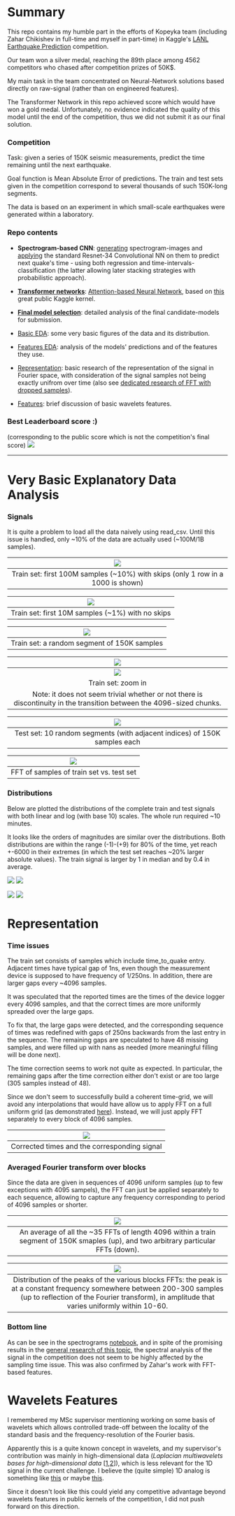 # Summary
This repo contains my humble part in the efforts of Kopeyka team (including Zahar Chikishev in full-time and myself in part-time) in Kaggle's [LANL Earthquake Prediction](https://www.kaggle.com/c/LANL-Earthquake-Prediction/overview) competition.

Our team won a silver medal, reaching the 89th place among 4562 competitors who chased after competition prizes of 50K$.

My main task in the team concentrated on Neural-Network solutions based directly on raw-signal (rather than on engineered features).

The Transformer Network in this repo achieved score which would have won a gold medal. Unfortunately, no evidence indicated the quality of this model until the end of the competition, thus we did not submit it as our final solution.

### Competition
Task: given a series of 150K seismic measurements, predict the time remaining until the next earthquake.

Goal function is Mean Absolute Error of predictions.
The train and test sets given in the competition correspond to several thousands of such 150K-long segments.

The data is based on an experiment in which small-scale earthquakes were generated within a laboratory.

### Repo contents

<!--ts-->

- **Spectrogram-based CNN**: [generating](https://www.kaggle.com/idog90/lanl-competition-why-do-spectrograms-fail) spectrogram-images and [applying](https://github.com/ido90/Earthquakes/blob/master/Spectrogram/NN_spects.ipynb) the standard Resnet-34 Convolutional NN on them to predict next quake's time - using both regression and time-intervals-classification (the latter allowing later stacking strategies with probabilistic approach).

- [**Transformer networks**](https://github.com/ido90/Earthquakes/blob/master/Transformer/transformer-network.ipynb): [Attention-based Neural Network](https://arxiv.org/abs/1706.03762), based on [this](https://www.kaggle.com/buchan/transformer-network-with-1d-cnn-feature-extraction) great public Kaggle kernel.

- [**Final model selection**](https://github.com/ido90/Earthquakes/blob/master/Features%20Analysis/final_models_analysis.ipynb): detailed analysis of the final candidate-models for submission.

- [Basic EDA](#very-basic-explanatory-data-analysis): some very basic figures of the data and its distribution.

- [Features EDA](https://github.com/ido90/Earthquakes/tree/master/Features%20Analysis): analysis of the models' predictions and of the features they use.

- [Representation](#representation): basic research of the representation of the signal in Fourier space, with consideration of the signal samples not being exactly unifrom over time (also see [dedicated research of FFT with dropped samples](https://github.com/ido90/SignalReconstruction)).

- [Features](#wavelets-features): brief discussion of basic wavelets features.

<!--te-->

### Best Leaderboard score :)
(corresponding to the public score which is not the competition's final score)
![](https://github.com/ido90/Earthquakes/blob/master/Best%20Leaderboard%20Score.png)

__________________________

# Very Basic Explanatory Data Analysis

### Signals
It is quite a problem to load all the data naively using read_csv.
Until this issue is handled, only ~10% of the data are actually used (~100M/1B samples).

|![](https://github.com/ido90/Earthquakes/blob/master/Output/Signal%20description/train_100M_samples_low_resolution_interactive.png)|
|:--:|
| Train set: first 100M samples (~10%) with skips (only 1 row in a 1000 is shown) |

|![](https://github.com/ido90/Earthquakes/blob/master/Output/Signal%20description/train_10M_samples_interactive.png)|
|:--:|
| Train set: first 10M samples (~1%) with no skips |

|![](https://github.com/ido90/Earthquakes/blob/master/Output/Signal%20description/train_150K_samples_interactive.png)|
|:--:|
| Train set: a random segment of 150K samples |

|![](https://github.com/ido90/Earthquakes/blob/master/Output/Signal%20description/train_150K_samples_interactive_zoom_calm.png)|
|:--:|
|![](https://github.com/ido90/Earthquakes/blob/master/Output/Signal%20description/train_150K_samples_interactive_zoom_calm.png)|
| Train set: zoom in |
| Note: it does not seem trivial whether or not there is discontinuity in the transition between the 4096-sized chunks. |

|![](https://github.com/ido90/Earthquakes/blob/master/Output/Signal%20description/test_10_segments.png)|
|:--:|
| Test set: 10 random segments (with adjacent indices) of 150K samples each |

|![](https://github.com/ido90/Earthquakes/blob/master/Output/FFT/train_vs_test.png)|
|:--:|
| FFT of samples of train set vs. test set |

### Distributions
Below are plotted the distributions of the complete train and test signals with both linear and log (with base 10) scales.
The whole run required ~10 minutes.

It looks like the orders of magnitudes are similar over the distributions.
Both distributions are within the range (-1)-(+9) for 80% of the time, yet reach +-6000 in their extremes (in which the test set reaches ~20% larger absolute values).
The train signal is larger by 1 in median and by 0.4 in average.

![](https://github.com/ido90/Earthquakes/blob/master/Output/Signal%20description/quantile_plots.png)
![](https://github.com/ido90/Earthquakes/blob/master/Output/Signal%20description/quantile_plots_log.png)

![](https://github.com/ido90/Earthquakes/blob/master/Output/Signal%20description/qqplot.png)
![](https://github.com/ido90/Earthquakes/blob/master/Output/Signal%20description/qqplot_log.png)


# Representation

### Time issues
The train set consists of samples which include time_to_quake entry.
Adjacent times have typical gap of 1ns, even though the measurement device is supposed to have frequency of 1/250ns.
In addition, there are larger gaps every ~4096 samples.

It was speculated that the reported times are the times of the device logger every 4096 samples, and that the correct times are more uniformly spreaded over the large gaps.

To fix that, the large gaps were detected, and the corresponding sequence of times was redefined with gaps of 250ns backwards from the last entry in the sequence.
The remaining gaps are speculated to have 48 missing samples, and were filled up with nans as needed (more meaningful filling will be done next).

The time correction seems to work not quite as expected.
In particular, the remaining gaps after the time correction either don't exist or are too large (305 samples instead of 48).

Since we don't seem to successfully build a coherent time-grid, we will avoid any interpolations that would have allow us to apply FFT on a full uniform grid (as demonstrated [here](https://github.com/ido90/SignalReconstruction)).
Instead, we will just apply FFT separately to every block of 4096 samples.

|![](https://github.com/ido90/Earthquakes/blob/master/Output/FFT/time_correction.png)|
|:--:|
| Corrected times and the corresponding signal |

### Averaged Fourier transform over blocks

Since the data are given in sequences of 4096 uniform samples (up to few exceptions with 4095 sampels), the FFT can just be applied separately to each sequence, allowing to capture any frequency corresponding to period of 4096 samples or shorter.

|![](https://github.com/ido90/Earthquakes/blob/master/Output/FFT/train_averaged_fft.png)|
|:--:|
| An average of all the ~35 FFTs of length 4096 within a train segment of 150K smaples (up), and two arbitrary particular FFTs (down). |

|![](https://github.com/ido90/Earthquakes/blob/master/Output/FFT/train_blocks_fft_are_similar.png)|
|:--:|
| Distribution of the peaks of the various blocks FFTs: the peak is at a constant frequency somewhere between 200-300 samples (up to reflection of the Fourier transform), in amplitude that varies uniformly within 10-60. |

### Bottom line

As can be see in the spectrograms [notebook](https://github.com/ido90/Earthquakes/blob/master/Spectrogram/Spectrogram_librosa.ipynb), and in spite of the promising results in the [general research of this topic](https://github.com/ido90/SignalReconstruction), the spectral analysis of the signal in the competition does not seem to be highly affected by the sampling time issue. This was also confirmed by Zahar's work with FFT-based features.


# Wavelets Features

I remembered my MSc supervisor mentioning working on some basis of wavelets which allows controlled trade-off between the locality of the standard basis and the frequency-resolution of the Fourier basis.

Apparently this is a quite known concept in wavelets, and my supervisor's contribution was mainly in high-dimensional data (*Laplacian multiwavelets bases for high-dimensional data* [[1](https://www.google.com/url?q=https%3A%2F%2Fwww.sciencedirect.com%2Fscience%2Farticle%2Fpii%2FS1063520314000918&sa=D&usd=2&usg=AFQjCNGbyxScv1Zy46ae9FGYaMbVYpoMug),[2](https://www.google.com/url?q=http%3A%2F%2Fweb.math.princeton.edu%2F~nsharon%2FNir_Sharon_page%2FLMW.html&sa=D&usd=2&usg=AFQjCNGBs03Qq63koJrOeEfmDn2H6MaLHg)]), which is less relevant for the 1D signal in the current challenge.
I believe the (quite simple) 1D analog is something like [this](https://www.google.com/url?q=https%3A%2F%2Fen.wikipedia.org%2Fwiki%2FMexican_hat_wavelet&sa=D&usd=2&usg=AFQjCNEdfbbELq4OGJiRksgDZwbOEMAEjw) or maybe [this](https://www.google.com/url?q=https%3A%2F%2Fjournals.sagepub.com%2Fdoi%2Fabs%2F10.1177%2F1077546317707103%3FjournalCode%3Djvcb&sa=D&usd=2&usg=AFQjCNHUiuEJ70-_RbM8avSPBTFMQpHw-w).

Since it doesn't look like this could yield any competitive advantage beyond wavelets features in public kernels of the competition, I did not push forward on this direction.
